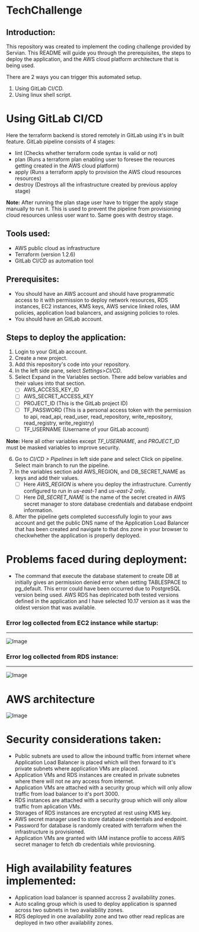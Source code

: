 # **TechChallenge**

## Introduction:

This repository was created to implement the coding challenge provided by Servian.
This README will guide you through the prerequisites, the steps to deploy the application, and the AWS cloud platform architecture that is being used. 

There are 2 ways you can trigger this automated setup.

1. Using GitLab CI/CD.
2. Using linux shell script.

# **Using GitLab CI/CD**

Here the terraform backend is stored remotely in GitLab using it's in built feature. GitLab pipeline consists of 4 stages:

* lint (Checks whether terraform code syntax is valid or not)
* plan (Runs a terraform plan enabling user to foresee the reources getting created in the AWS cloud platform)
* apply (Runs a terraform apply to provision the AWS cloud resources resources)
* destroy (Destroys all the infrastructure created by previous apploy stage)

**Note:** After running the plan stage user have to trigger the apply stage manually to run it. This is used to prevent the pipeline from provisioning cloud resources unless user want to. Same goes with destroy stage.

## Tools used:

- AWS public cloud as infrastructure
- Terraform (version 1.2.6)
- GitLab CI/CD as automation tool

## Prerequisites:

- You should have an AWS account and should have programmatic access to it with permission to deploy network resources, RDS instances, EC2 instances, KMS keys, AWS service linked roles, IAM policies, application load balancers, and assigning policies to roles.
- You should have an GitLab account.

## Steps to deploy the application:

1. Login to your GitLab account.
2. Create a new project.
3. Add this repository's code into your repository.
4. In the left side pane, select *Settings>CI/CD*.
5. Select Expand in the Variables section. There add below variables and their values into that section.
    - [ ] AWS_ACCESS_KEY_ID
    - [ ] AWS_SECRET_ACCESS_KEY
    - [ ] PROJECT_ID (This is the GitLab project ID)
    - [ ] TF_PASSWORD (This is a personal access token with the permission to api, read_api, read_user, read_repository, write_repository, read_registry, write_registry)
    - [ ] TF_USERNAME (Username of your GitLab account)

**Note:** Here all other variables except *TF_USERNAME*, and *PROJECT_ID* must be masked variables to improve security.

6. Go to *CI/CD > Pipelines* in left side pane and select Click on pipeline. Select main branch to run the pipeline.
7. In the variables section add AWS_REGION, and DB_SECRET_NAME as keys and add their values.
    - [ ] Here *AWS_REGION* is where you deploy the infrastructure. Currently configured to run in *us-east-1* and *us-east-2* only.
    - [ ] Here *DB_SECRET_NAME* is the name of the secret created in AWS secret manager to store database credentials and database endpoint information.
8. After the pipeline gets completed successfully login to your aws account and get the public DNS name of the Application Load Balancer that has been created and navigate to that dns zone in your browser to checkwhether the application is properly deployed.


# **Problems faced during deployment:**

* The command that execute the database statement to create DB at initially gives an permission denied error when setting TABLESPACE to pg_default. This error could have been occurred due to PostgreSQL version being used. AWS RDS has deplricated both tested versions defined in the application and I have selected 10.17 version as it was the oldest version that was available.

### **Error log collected from EC2 instance while startup:**
---
![Image](https://gitlab.com/servian-lahiru/tech-challenge/-/raw/release-1.0.0/images/userdata_log.PNG)

### **Error log collected from RDS instance:**
---
![Image](https://gitlab.com/servian-lahiru/tech-challenge/-/raw/release-1.0.0/images/db_error_log.PNG)

# **AWS architecture**

![Image](https://gitlab.com/servian-lahiru/tech-challenge/-/raw/release-1.0.0/images/tech-challenge-architecture.jpg)


# **Security considerations taken:**

* Public subnets are used to allow the inbound traffic from internet where Application Load Balancer is placed which will then forward to it's private subnets where application VMs are placed.
* Application VMs and RDS instances are created in private subnetes where there will not ne any access from internet.
* Application VMs are attached with a security group which will only allow traffic from load balancer to it's port 3000.
* RDS instances are attached with a security group which will only allow traffic from aplication VMs.
* Storages of RDS instances are encrypted at rest using KMS key.
* AWS secret manager used to store database credentials and endpoint.
* Password for database is randomly created with terraform when the infrastructure is provisioned.
* Application VMs are granted with IAM instance profile to access AWS secret manager to fetch db credentials while proviosning. 

# **High availability features implemented:**

* Application load balancer is spanned accross 2 availability zones.
* Auto scaling group which is used to deploy application is spanned across two subnets in two availability zones. 
* RDS deployed in one availability zone and two other read replicas are deployed in two other availability zones.


